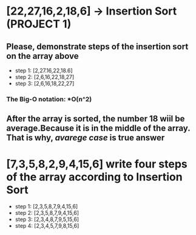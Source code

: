 # [22,27,16,2,18,6] -> Insertion Sort (PROJECT 1)
## Please, demonstrate steps of the insertion sort on the array above
- step 1: [2,27.16,22,18.6]
- step 2: [2,6,16,22,18,27]
- step 3: [2,6,16,18,22,27]
### The Big-O notation: *O(n^2)

## After the array is sorted, the number 18 wiil be **average**.Because it is in the middle of the array. That is why, ***avarege case*** is true answer

# [7,3,5,8,2,9,4,15,6] write four steps of the array according to Insertion Sort
* step 1: [2,3,5,8,7,9,4,15,6]
* step 2: [2,3,5,8,7,9,4,15,6]
* step 3: [2,3,4,8,7,9,5,15,6]
* step 4: [2,3,4,5,7,9,8,15,6]

